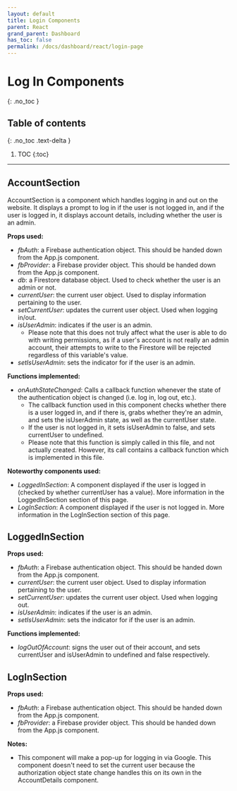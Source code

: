 ```yaml
---  
layout: default  
title: Login Components
parent: React  
grand_parent: Dashboard
has_toc: false
permalink: /docs/dashboard/react/login-page
---  
```


# Log In Components
{: .no_toc }



## Table of contents
{: .no_toc .text-delta }

1. TOC
   {:toc}

---

## AccountSection

AccountSection is a component which handles logging in and out on the website. It displays a prompt to log in if the user is not logged in, and if the user is logged in, it displays account details, including whether the user is an admin.

**Props used:**
- *fbAuth*: a Firebase authentication object. This should be handed down from the App.js component.
- *fbProvider*: a Firebase provider object. This should be handed down from the App.js component.
- *db*: a Firestore database object. Used to check whether the user is an admin or not.
- *currentUser*: the current user object. Used to display information pertaining to the user.
- *setCurrentUser*: updates the current user object. Used when logging in/out.
- *isUserAdmin*: indicates if the user is an admin. 
    - Please note that this does not truly affect what the user is able to do with writing permissions, as if a user's account is not really an admin account, their attempts to write to the Firestore will be rejected regardless of this variable's value.
- *setIsUserAdmin*: sets the indicator for if the user is an admin.

**Functions implemented:**
- *onAuthStateChanged*: Calls a callback function whenever the state of the authentication object is changed (i.e. log in, log out, etc.).
    - The callback function used in this component checks whether there is a user logged in, and if there is, grabs whether they're an admin, and sets the isUserAdmin state, as well as the currentUser state.
    - If the user is not logged in, it sets isUserAdmin to false, and sets currentUser to undefined.
    - Please note that this function is simply called in this file, and not actually created. However, its call contains a callback function which is implemented in this file.

**Noteworthy components used:**
- *LoggedInSection*: A component displayed if the user is logged in (checked by whether currentUser has a value). More information in the LoggedInSection section of this page.
- *LogInSection*: A component displayed if the user is not logged in. More information in the LogInSection section of this page.

## LoggedInSection

**Props used:**
- *fbAuth*: a Firebase authentication object. This should be handed down from the App.js component.
- *currentUser*: the current user object. Used to display information pertaining to the user.
- *setCurrentUser*: updates the current user object. Used when logging out.
- *isUserAdmin*: indicates if the user is an admin.
- *setIsUserAdmin*: sets the indicator for if the user is an admin.

**Functions implemented:**
- *logOutOfAccount*: signs the user out of their account, and sets currentUser and isUserAdmin to undefined and false respectively.

## LogInSection

**Props used:**
- *fbAuth*: a Firebase authentication object. This should be handed down from the App.js component.
- *fbProvider*: a Firebase provider object. This should be handed down from the App.js component.

**Notes:**
- This component will make a pop-up for logging in via Google. This component doesn't need to set the current user because the authorization object state change handles this on its own in the AccountDetails component.